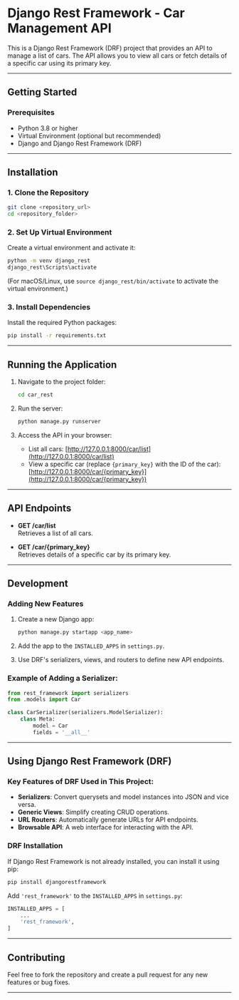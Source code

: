 # Django Rest Framework - Car Management API

This is a Django Rest Framework (DRF) project that provides an API to manage a list of cars. The API allows you to view all cars or fetch details of a specific car using its primary key.

---

## Getting Started

### Prerequisites
- Python 3.8 or higher
- Virtual Environment (optional but recommended)
- Django and Django Rest Framework (DRF)

---

## Installation

### 1. Clone the Repository
```bash
git clone <repository_url>
cd <repository_folder>
```

### 2. Set Up Virtual Environment
Create a virtual environment and activate it:
```bash
python -m venv django_rest
django_rest\Scripts\activate
```
(For macOS/Linux, use `source django_rest/bin/activate` to activate the virtual environment.)

### 3. Install Dependencies
Install the required Python packages:
```bash
pip install -r requirements.txt
```

---

## Running the Application

1. Navigate to the project folder:
    ```bash
    cd car_rest
    ```

2. Run the server:
    ```bash
    python manage.py runserver
    ```

3. Access the API in your browser:
    - List all cars: [http://127.0.0.1:8000/car/list](http://127.0.0.1:8000/car/list)
    - View a specific car (replace `{primary_key}` with the ID of the car):  
      [http://127.0.0.1:8000/car/{primary_key}](http://127.0.0.1:8000/car/{primary_key})

---

## API Endpoints

- **GET /car/list**  
  Retrieves a list of all cars.

- **GET /car/{primary_key}**  
  Retrieves details of a specific car by its primary key.

---

## Development

### Adding New Features
1. Create a new Django app:
    ```bash
    python manage.py startapp <app_name>
    ```

2. Add the app to the `INSTALLED_APPS` in `settings.py`.

3. Use DRF's serializers, views, and routers to define new API endpoints.

### Example of Adding a Serializer:
```python
from rest_framework import serializers
from .models import Car

class CarSerializer(serializers.ModelSerializer):
    class Meta:
        model = Car
        fields = '__all__'
```

---

## Using Django Rest Framework (DRF)

### Key Features of DRF Used in This Project:
- **Serializers**: Convert querysets and model instances into JSON and vice versa.
- **Generic Views**: Simplify creating CRUD operations.
- **URL Routers**: Automatically generate URLs for API endpoints.
- **Browsable API**: A web interface for interacting with the API.

### DRF Installation
If Django Rest Framework is not already installed, you can install it using pip:
```bash
pip install djangorestframework
```

Add `'rest_framework'` to the `INSTALLED_APPS` in `settings.py`:
```python
INSTALLED_APPS = [
    ...
    'rest_framework',
]
```

---

## Contributing

Feel free to fork the repository and create a pull request for any new features or bug fixes.

---
